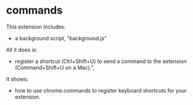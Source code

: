 # commands

This extension includes:

* a background script, "background.js"

All it does is:

* register a shortcut (Ctrl+Shift+U) to send a command to the extension (Command+Shift+U on a Mac).",

It shows:

* how to use chrome.commands to register keyboard shortcuts for your extension.
